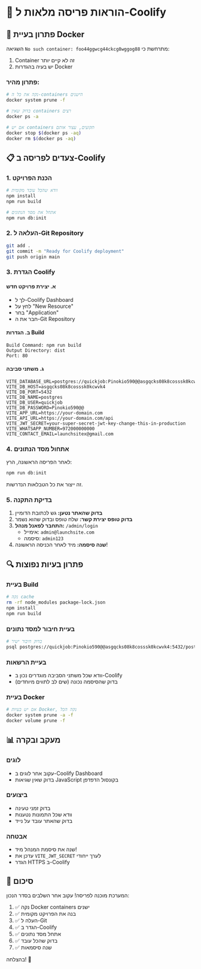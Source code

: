 # 🚀 הוראות פריסה מלאות ל-Coolify

## 🔧 פתרון בעיית Docker

השגיאה `No such container: foo44ggwcg44ckcg8wggog88` מתרחשת כי:
1. Container זה לא קיים יותר
2. יש בעיה בהגדרות Docker

### פתרון מהיר:
```bash
# נקה את כל ה-containers הישנים
docker system prune -f

# בדוק שאין containers רצים
docker ps -a

# אם יש containers תקועים, עצור אותם
docker stop $(docker ps -aq)
docker rm $(docker ps -aq)
```

## 📋 צעדים לפריסה ב-Coolify

### 1. הכנת הפרויקט
```bash
# וודא שהכל עובד מקומית
npm install
npm run build

# אתחל את מסד הנתונים
npm run db:init
```

### 2. העלאה ל-Git Repository
```bash
git add .
git commit -m "Ready for Coolify deployment"
git push origin main
```

### 3. הגדרת Coolify

#### א. יצירת פרויקט חדש
- לך ל-Coolify Dashboard
- לחץ על "New Resource"
- בחר "Application"
- חבר את ה-Git Repository

#### ב. הגדרות Build
```
Build Command: npm run build
Output Directory: dist
Port: 80
```

#### ג. משתני סביבה
```env
VITE_DATABASE_URL=postgres://quickjob:Pinokio590@@asgqcks08k8cosssk0kcwvk4:5432/postgres
VITE_DB_HOST=asgqcks08k8cosssk0kcwvk4
VITE_DB_PORT=5432
VITE_DB_NAME=postgres
VITE_DB_USER=quickjob
VITE_DB_PASSWORD=Pinokio590@@
VITE_APP_URL=https://your-domain.com
VITE_API_URL=https://your-domain.com/api
VITE_JWT_SECRET=your-super-secret-jwt-key-change-this-in-production
VITE_WHATSAPP_NUMBER=972000000000
VITE_CONTACT_EMAIL=launchsitex@gmail.com
```

### 4. אתחול מסד הנתונים

לאחר הפריסה הראשונה, הרץ:
```bash
npm run db:init
```

זה ייצור את כל הטבלאות הנדרשות.

### 5. בדיקת התקנה

1. **בדוק שהאתר נטען:** גש לכתובת הדומיין
2. **בדוק טופס יצירת קשר:** שלח טופס ובדוק שהוא נשמר
3. **התחבר לפאנל מנהל:** `/admin/login`
   - אימייל: `admin@launchsite.com`
   - סיסמה: `admin123`
4. **שנה סיסמה:** מיד לאחר הכניסה הראשונה!

## 🔍 פתרון בעיות נפוצות

### בעיית Build
```bash
# נקה cache
rm -rf node_modules package-lock.json
npm install
npm run build
```

### בעיית חיבור למסד נתונים
```bash
# בדוק חיבור ישיר
psql postgres://quickjob:Pinokio590@@asgqcks08k8cosssk0kcwvk4:5432/postgres
```

### בעיית הרשאות
- וודא שכל משתני הסביבה מוגדרים נכון ב-Coolify
- בדוק שהסיסמה נכונה (שים לב לתווים מיוחדים)

### בעיית Docker
```bash
# אם יש בעיות Docker, נקה הכל
docker system prune -a -f
docker volume prune -f
```

## 📊 מעקב ובקרה

### לוגים
- עקוב אחר לוגים ב-Coolify Dashboard
- בדוק שאין שגיאות JavaScript בקונסול הדפדפן

### ביצועים
- בדוק זמני טעינה
- וודא שכל התמונות נטענות
- בדוק שהאתר עובד על נייד

### אבטחה
- שנה את סיסמת המנהל מיד!
- עדכן את `VITE_JWT_SECRET` לערך ייחודי
- הגדר HTTPS ב-Coolify

## 🎯 סיכום

המערכת מוכנה לפריסה! עקוב אחר השלבים בסדר הנכון:

1. ✅ נקה Docker containers ישנים
2. ✅ בנה את הפרויקט מקומית
3. ✅ העלה ל-Git
4. ✅ הגדר ב-Coolify
5. ✅ אתחל מסד נתונים
6. ✅ בדוק שהכל עובד
7. ✅ שנה סיסמאות

בהצלחה! 🚀